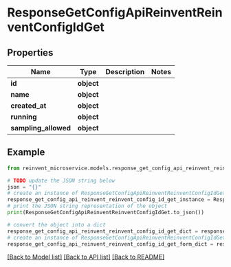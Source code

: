 # ResponseGetConfigApiReinventReinventConfigIdGet


## Properties

Name | Type | Description | Notes
------------ | ------------- | ------------- | -------------
**id** | **object** |  | 
**name** | **object** |  | 
**created_at** | **object** |  | 
**running** | **object** |  | 
**sampling_allowed** | **object** |  | 

## Example

```python
from reinvent_microservice.models.response_get_config_api_reinvent_reinvent_config_id_get import ResponseGetConfigApiReinventReinventConfigIdGet

# TODO update the JSON string below
json = "{}"
# create an instance of ResponseGetConfigApiReinventReinventConfigIdGet from a JSON string
response_get_config_api_reinvent_reinvent_config_id_get_instance = ResponseGetConfigApiReinventReinventConfigIdGet.from_json(json)
# print the JSON string representation of the object
print(ResponseGetConfigApiReinventReinventConfigIdGet.to_json())

# convert the object into a dict
response_get_config_api_reinvent_reinvent_config_id_get_dict = response_get_config_api_reinvent_reinvent_config_id_get_instance.to_dict()
# create an instance of ResponseGetConfigApiReinventReinventConfigIdGet from a dict
response_get_config_api_reinvent_reinvent_config_id_get_form_dict = response_get_config_api_reinvent_reinvent_config_id_get.from_dict(response_get_config_api_reinvent_reinvent_config_id_get_dict)
```
[[Back to Model list]](../README.md#documentation-for-models) [[Back to API list]](../README.md#documentation-for-api-endpoints) [[Back to README]](../README.md)


